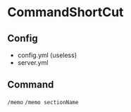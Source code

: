 # CommandShortCut

## Config

+ config.yml (useless)
+ server.yml

## Command

`/memo`
`/memo sectionName`